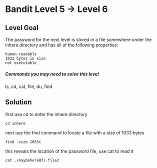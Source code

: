 
# Bandit Level 5 → Level 6
## Level Goal

The password for the next level is stored in a file somewhere under the inhere directory and has all of the following properties:

    human-readable
    1033 bytes in size
    not executable

##### Commands you may need to solve this level

ls, cd, cat, file, du, find
## Solution
first use cd to enter the inhere directory
```
cd inhere
```

next use the find command to locate a file with a size of 1033 bytes

```
find -size 1033c
```

this reveals the location of the password file, use cat to read it

```
cat ./maybehere07/.file2
```
